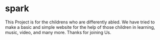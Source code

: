 # spark
This Project is for the childrens who are differently abled. We have tried to make a basic and simple website for the help of those children in learning, music, video, and many more. Thanks for joining Us.
